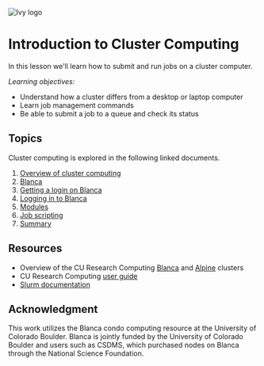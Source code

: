 ![Ivy logo](https://raw.githubusercontent.com/csdms/project/main/assets/CSDMS-logo-color-tagline-hor.png)

# Introduction to Cluster Computing

In this lesson we'll learn how to submit and run jobs on a cluster computer.

*Learning objectives:*

* Understand how a cluster differs from a desktop or laptop computer
* Learn job management commands
* Be able to submit a job to a queue and check its status


## Topics

Cluster computing is explored in the following linked documents.

1. [Overview of cluster computing](./cluster-computing-overview.md)
1. [Blanca](https://curc.readthedocs.io/en/latest/access/blanca.html)
1. [Getting a login on Blanca](https://csdms.colorado.edu/wiki/HPC)
1. [Logging in to Blanca](https://curc.readthedocs.io/en/latest/access/rmacc.html#logging-in-to-open-ondemand)
1. [Modules](https://curc.readthedocs.io/en/latest/compute/modules.html)
1. [Job scripting](https://curc.readthedocs.io/en/latest/running-jobs/batch-jobs.html)
1. [Summary](./summary.md)


## Resources

* Overview of the CU Research Computing [Blanca](https://www.colorado.edu/rc/resources/blanca)
  and [Alpine](https://www.colorado.edu/rc/alpine) clusters
* CU Research Computing [user guide](https://curc.readthedocs.io)
* [Slurm documentation](https://slurm.schedmd.com/)


## Acknowledgment

This work utilizes the Blanca condo computing resource at the University of Colorado Boulder.
Blanca is jointly funded by the University of Colorado Boulder and users such as CSDMS,
which purchased nodes on Blanca through the National Science Foundation.
